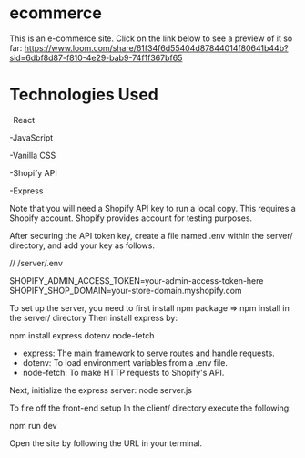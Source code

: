 # ecommerce
This is an e-commerce site. Click on the link below to see a preview of it so far:
https://www.loom.com/share/61f34f6d55404d87844014f80641b44b?sid=6dbf8d87-f810-4e29-bab9-74f1f367bf65

# Technologies Used

-React

-JavaScript

-Vanilla CSS

-Shopify API

-Express

Note that you will need a Shopify API key to run a local copy. This requires a Shopify account. Shopify provides account for testing purposes.

After securing the API token key, create a file named .env within the server/ directory, and add your key as follows.

//  /server/.env

SHOPIFY_ADMIN_ACCESS_TOKEN=your-admin-access-token-here
SHOPIFY_SHOP_DOMAIN=your-store-domain.myshopify.com

To set up the server, you need to first install npm package => npm install in the server/ directory
Then install express by:

npm install express dotenv node-fetch

- express: The main framework to serve routes and handle requests.
- dotenv: To load environment variables from a .env file.
- node-fetch: To make HTTP requests to Shopify's API.

Next, initialize the express server:
node server.js

To fire off the front-end setup In the client/ directory execute the following:

npm run dev

Open the site by following the URL in your terminal.
